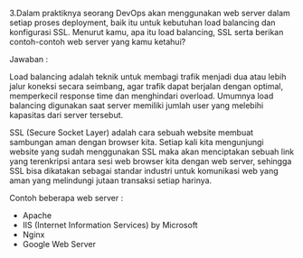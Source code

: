 3.Dalam praktiknya seorang DevOps akan menggunakan web server dalam setiap proses deployment, baik itu untuk kebutuhan load balancing dan konfigurasi SSL. Menurut kamu, apa itu load balancing, SSL serta berikan contoh-contoh web server yang kamu ketahui?

Jawaban :

Load balancing adalah teknik untuk membagi trafik menjadi dua atau lebih jalur koneksi secara seimbang, agar trafik dapat berjalan dengan optimal, 
memperkecil response time dan menghindari overload. Umumnya load balancing digunakan saat server memiliki jumlah user yang melebihi kapasitas dari server tersebut.

SSL (Secure Socket Layer) adalah cara sebuah website membuat sambungan aman dengan browser kita. Setiap kali kita mengunjungi website yang sudah menggunakan 
SSL maka akan menciptakan sebuah link yang terenkripsi antara sesi web browser kita dengan web server, sehingga SSL bisa dikatakan sebagai standar 
industri untuk komunikasi web yang aman yang melindungi jutaan transaksi setiap harinya.

Contoh beberapa web server :
-	Apache
-	IIS (Internet Information Services) by Microsoft
-	Nginx
-	Google Web Server
